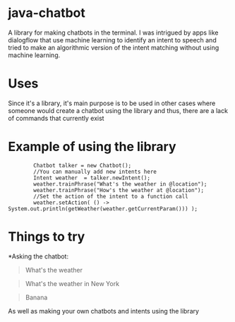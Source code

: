 # java-chatbot
A library for making chatbots in the terminal. 
I was intrigued by apps like dialogflow that use machine learning to identify an intent to speech and tried to make an algorithmic version of the intent matching without using machine learning.

# Uses
Since it's a library, it's main purpose is to be used in other cases where someone would create a chatbot using the library and thus, there are a lack of commands that currently exist

# Example of using the library
```
        Chatbot talker = new Chatbot();
        //You can manually add new intents here
        Intent weather  = talker.newIntent();
        weather.trainPhrase("What's the weather in @location");
        weather.trainPhrase("How's the weather at @location");
        //Set the action of the intent to a function call
        weather.setAction( () -> System.out.println(getWeather(weather.getCurrentParam())) );

```

# Things to try
*Asking the chatbot:
>What's the weather 

>What's the weather in New York 

>Banana 

As well as making your own chatbots and intents using the library
